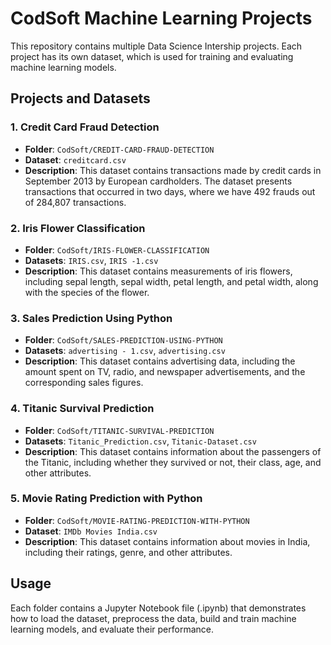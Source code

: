 # CodSoft Machine Learning Projects

This repository contains multiple Data Science Intership projects. Each project has its own dataset, which is used for training and evaluating machine learning models.

## Projects and Datasets

### 1. Credit Card Fraud Detection
- **Folder**: `CodSoft/CREDIT-CARD-FRAUD-DETECTION`
- **Dataset**: `creditcard.csv`
- **Description**: This dataset contains transactions made by credit cards in September 2013 by European cardholders. The dataset presents transactions that occurred in two days, where we have 492 frauds out of 284,807 transactions.

### 2. Iris Flower Classification
- **Folder**: `CodSoft/IRIS-FLOWER-CLASSIFICATION`
- **Datasets**: `IRIS.csv`, `IRIS -1.csv`
- **Description**: This dataset contains measurements of iris flowers, including sepal length, sepal width, petal length, and petal width, along with the species of the flower.

### 3. Sales Prediction Using Python
- **Folder**: `CodSoft/SALES-PREDICTION-USING-PYTHON`
- **Datasets**: `advertising - 1.csv`, `advertising.csv`
- **Description**: This dataset contains advertising data, including the amount spent on TV, radio, and newspaper advertisements, and the corresponding sales figures.

### 4. Titanic Survival Prediction
- **Folder**: `CodSoft/TITANIC-SURVIVAL-PREDICTION`
- **Datasets**: `Titanic_Prediction.csv`, `Titanic-Dataset.csv`
- **Description**: This dataset contains information about the passengers of the Titanic, including whether they survived or not, their class, age, and other attributes.

### 5. Movie Rating Prediction with Python
- **Folder**: `CodSoft/MOVIE-RATING-PREDICTION-WITH-PYTHON`
- **Dataset**: `IMDb Movies India.csv`
- **Description**: This dataset contains information about movies in India, including their ratings, genre, and other attributes.

## Usage

Each folder contains a Jupyter Notebook file (.ipynb) that demonstrates how to load the dataset, preprocess the data, build and train machine learning models, and evaluate their performance.
